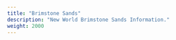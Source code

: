 ```yaml
---
title: "Brimstone Sands"
description: "New World Brimstone Sands Information."
weight: 2000
---
```

